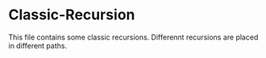 # Classic-Recursion
This file contains some classic recursions.
Differennt recursions are placed in different paths.

